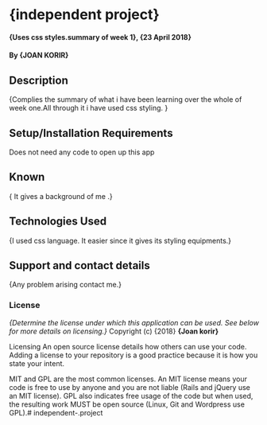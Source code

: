 # {independent project}
#### {Uses css styles.summary of week 1}, {23 April 2018}
#### By **{JOAN KORIR}**
## Description
{Complies the summary of what i have been learning over the whole of week one.All through it i have used css styling. }
## Setup/Installation Requirements
Does not need any code to open up this app
## Known
{ It gives a background of me .}
## Technologies Used
{I used css language. It easier since it gives its styling equipments.}
## Support and contact details
{Any problem arising contact me.}
### License
*{Determine the license under which this application can be used.  See below for more details on licensing.}*
Copyright (c) {2018} **{Joan korir}**

Licensing
An open source license details how others can use your code. Adding a license to your repository is a good practice because it is how you state your intent.

MIT and GPL are the most common licenses. An MIT license means your code is free to use by anyone and you are not liable (Rails and jQuery use an MIT license). GPL also indicates free usage of the code but when used, the resulting work MUST be open source (Linux, Git and Wordpress use GPL).# independent-.project

